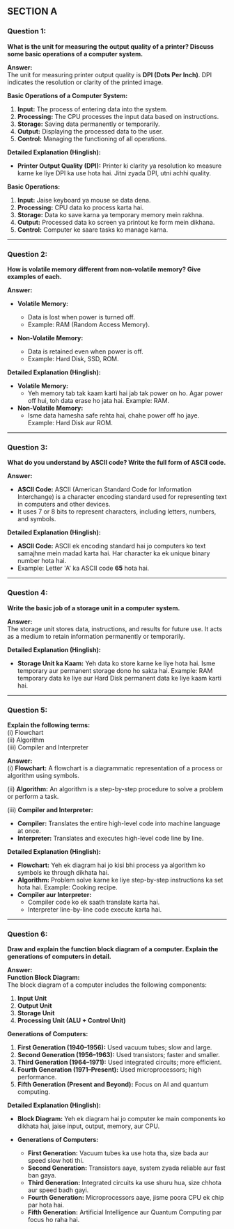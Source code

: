 ## **SECTION A**

### **Question 1:**  
**What is the unit for measuring the output quality of a printer? Discuss some basic operations of a computer system.**  

**Answer:**  
The unit for measuring printer output quality is **DPI (Dots Per Inch)**. DPI indicates the resolution or clarity of the printed image.  

**Basic Operations of a Computer System:**  
1. **Input:** The process of entering data into the system.  
2. **Processing:** The CPU processes the input data based on instructions.  
3. **Storage:** Saving data permanently or temporarily.  
4. **Output:** Displaying the processed data to the user.  
5. **Control:** Managing the functioning of all operations.  

**Detailed Explanation (Hinglish):**  
- **Printer Output Quality (DPI):** Printer ki clarity ya resolution ko measure karne ke liye DPI ka use hota hai. Jitni zyada DPI, utni achhi quality.  

**Basic Operations:**  
1. **Input:** Jaise keyboard ya mouse se data dena.  
2. **Processing:** CPU data ko process karta hai.  
3. **Storage:** Data ko save karna ya temporary memory mein rakhna.  
4. **Output:** Processed data ko screen ya printout ke form mein dikhana.  
5. **Control:** Computer ke saare tasks ko manage karna.  

---

### **Question 2:**  
**How is volatile memory different from non-volatile memory? Give examples of each.**  

**Answer:**  
- **Volatile Memory:**  
  - Data is lost when power is turned off.  
  - Example: RAM (Random Access Memory).  

- **Non-Volatile Memory:**  
  - Data is retained even when power is off.  
  - Example: Hard Disk, SSD, ROM.  

**Detailed Explanation (Hinglish):**  
- **Volatile Memory:**  
  - Yeh memory tab tak kaam karti hai jab tak power on ho. Agar power off hui, toh data erase ho jata hai. Example: RAM.  
- **Non-Volatile Memory:**  
  - Isme data hamesha safe rehta hai, chahe power off ho jaye. Example: Hard Disk aur ROM.  

---

### **Question 3:**  
**What do you understand by ASCII code? Write the full form of ASCII code.**  

**Answer:**  
- **ASCII Code:** ASCII (American Standard Code for Information Interchange) is a character encoding standard used for representing text in computers and other devices.  
- It uses 7 or 8 bits to represent characters, including letters, numbers, and symbols.  

**Detailed Explanation (Hinglish):**  
- **ASCII Code:** ASCII ek encoding standard hai jo computers ko text samajhne mein madad karta hai. Har character ka ek unique binary number hota hai.  
- Example: Letter 'A' ka ASCII code **65** hota hai.  

---

### **Question 4:**  
**Write the basic job of a storage unit in a computer system.**  

**Answer:**  
The storage unit stores data, instructions, and results for future use. It acts as a medium to retain information permanently or temporarily.  

**Detailed Explanation (Hinglish):**  
- **Storage Unit ka Kaam:** Yeh data ko store karne ke liye hota hai. Isme temporary aur permanent storage dono ho sakta hai. Example: RAM temporary data ke liye aur Hard Disk permanent data ke liye kaam karti hai.  

---

### **Question 5:**  
**Explain the following terms:**  
(i) Flowchart  
(ii) Algorithm  
(iii) Compiler and Interpreter  

**Answer:**  
(i) **Flowchart:** A flowchart is a diagrammatic representation of a process or algorithm using symbols.  

(ii) **Algorithm:** An algorithm is a step-by-step procedure to solve a problem or perform a task.  

(iii) **Compiler and Interpreter:**  
- **Compiler:** Translates the entire high-level code into machine language at once.  
- **Interpreter:** Translates and executes high-level code line by line.  

**Detailed Explanation (Hinglish):**  
- **Flowchart:** Yeh ek diagram hai jo kisi bhi process ya algorithm ko symbols ke through dikhata hai.  
- **Algorithm:** Problem solve karne ke liye step-by-step instructions ka set hota hai. Example: Cooking recipe.  
- **Compiler aur Interpreter:**  
  - Compiler code ko ek saath translate karta hai.  
  - Interpreter line-by-line code execute karta hai.  

---

### **Question 6:**  
**Draw and explain the function block diagram of a computer. Explain the generations of computers in detail.**  

**Answer:**  
**Function Block Diagram:**  
The block diagram of a computer includes the following components:  
1. **Input Unit**  
2. **Output Unit**  
3. **Storage Unit**  
4. **Processing Unit (ALU + Control Unit)**  

**Generations of Computers:**  
1. **First Generation (1940–1956):** Used vacuum tubes; slow and large.  
2. **Second Generation (1956–1963):** Used transistors; faster and smaller.  
3. **Third Generation (1964–1971):** Used integrated circuits; more efficient.  
4. **Fourth Generation (1971–Present):** Used microprocessors; high performance.  
5. **Fifth Generation (Present and Beyond):** Focus on AI and quantum computing.  

**Detailed Explanation (Hinglish):**  
- **Block Diagram:** Yeh ek diagram hai jo computer ke main components ko dikhata hai, jaise input, output, memory, aur CPU.  

- **Generations of Computers:**  
  - **First Generation:** Vacuum tubes ka use hota tha, size bada aur speed slow hoti thi.  
  - **Second Generation:** Transistors aaye, system zyada reliable aur fast ban gaya.  
  - **Third Generation:** Integrated circuits ka use shuru hua, size chhota aur speed badh gayi.  
  - **Fourth Generation:** Microprocessors aaye, jisme poora CPU ek chip par hota hai.  
  - **Fifth Generation:** Artificial Intelligence aur Quantum Computing par focus ho raha hai.
